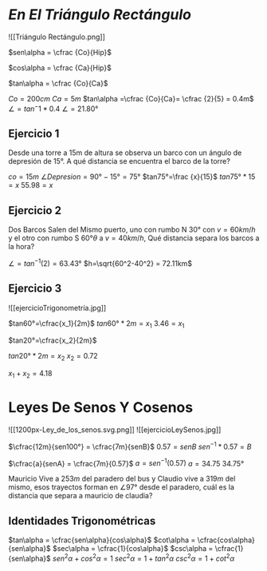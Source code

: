 # ***En El Triángulo Rectángulo***
![[Triángulo Rectángulo.png]]

$sen\alpha = \cfrac {Co}{Hip}$

$cos\alpha = \cfrac {Ca}{Hip}$

$tan\alpha = \cfrac {Co}{Ca}$


$Co=200cm$
$Ca = 5m$
$tan\alpha =\cfrac {Co}{Ca}= \cfrac {2}{5} = 0.4m$
$\angle = tan^-1 * 0.4$
$\angle = 21.80°$

## Ejercicio 1
Desde una torre a 15m de altura se observa un barco con un ángulo de depresión de 15°. A qué distancia se encuentra el barco de la torre?

$co=15m$
$\angle Depresion = 90°-15° = 75°$
$tan75°=\frac {x}{15}$
$tan75°*15=x$
$55.98=x$

## Ejercicio 2
Dos Barcos Salen del Mismo puerto, uno con rumbo N $30°$ con $v=60km/h$ y el otro con rumbo S $60°\theta$ a $v=40km/h$, Qué distancia separa los barcos a la hora?

$\angle = tan^{-1} (2) = 63.43°$
$h=\sqrt{60^2-40^2} = 72.11km$

## Ejercicio 3
![[ejercicioTrigonometría.jpg]]

$tan60°=\cfrac{x_1}{2m}$
$tan60°*2m=x_1$
$3.46=x_1$

$tan20°=\cfrac{x_2}{2m}$

$tan20°*2m = x_2$
$x_2 = 0.72$

$x_1+x_2=4.18$
# Leyes De Senos Y Cosenos
![[1200px-Ley_de_los_senos.svg.png]]
![[ejercicioLeySenos.jpg]]

$\cfrac{12m}{sen100°} = \cfrac{7m}{senB}$
$0.57=senB$
$sen^{-1}*0.57 = B$

$\cfrac{a}{senA} = \cfrac{7m}{0.57}$
$a = sen^{-1}(0.57)$
$a = 34.75$
$34.75°$

Mauricio Vive a $253m$ del paradero del bus y Claudio vive a $319m$ del mismo, esos trayectos forman en $\angle 97°$ desde el paradero, cuál es la distancia que separa a mauricio de claudia?


## Identidades Trigonométricas

$tan\alpha = \cfrac{sen\alpha}{cos\alpha}$
$cot\alpha = \cfrac{cos\alpha}{sen\alpha}$
$sec\alpha = \cfrac{1}{cos\alpha}$
$csc\alpha = \cfrac{1}{sen\alpha}$
$sen^2\alpha +{cos^2\alpha}=1$
$sec^2\alpha =1+{tan^2\alpha}$
$csc^2\alpha =1+{cot^2\alpha}$

